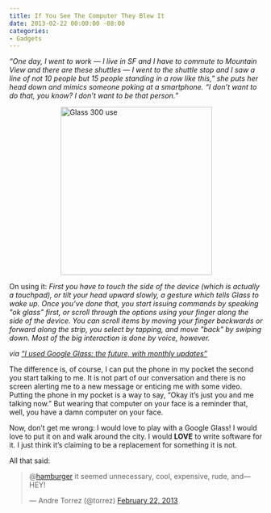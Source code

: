 ```yaml
---
title: If You See The Computer They Blew It
date: 2013-02-22 00:00:00 -08:00
categories:
- Gadgets
---
```


<p><em>“One day, I went to work — I live in SF and I have to commute to Mountain View and there are these shuttles — I went to the shuttle stop and I saw a line of not 10 people but 15 people standing in a row like this,” she puts her head down and mimics someone poking at a smartphone. “I don’t want to do that, you know? I don’t want to be that person.”</em></p>

<p><img style="display:block; margin-left:auto; margin-right:auto;" src="http://torrez.typepad.com/.a/6a00d8341bfc1653ef017c3709c7a9970b-pi" alt="Glass 300 use" title="glass-300-use.jpg" border="0" width="300" height="333" /></p>

<p>On using it: <em>First you have to touch the side of the device (which is actually a touchpad), or tilt your head upward slowly, a gesture which tells Glass to wake up. Once you’ve done that, you start issuing commands by speaking "ok glass" first, or scroll through the options using your finger along the side of the device. You can scroll items by moving your finger backwards or forward along the strip, you select by tapping, and move "back" by swiping down. Most of the big interaction is done by voice, however.</em></p>

<p><em>via <a href="http://www.theverge.com/2013/2/22/4013406/i-used-google-glass-its-the-future-with-monthly-updates">“I used Google Glass: the future, with monthly updates”</a></em></p>

<p>The difference is, of course, I can put the phone in my pocket the second you start talking to me. It is not part of our conversation and there is no screen alerting me to a new message or enticing me with some video. Putting the phone in my pocket is a way to say, “Okay it’s just you and me talking now.” But wearing that computer on your face is a reminder that, well, you have a damn computer on your face.</p>

<p>Now, don’t get me wrong: I would love to play with a Google Glass! I would love to put it on and walk around the city. I would <strong>LOVE</strong> to write software for it. I just think it’s claiming to be a replacement for something it is not.</p>

<p>All that said:</p>

<blockquote class="twitter-tweet"><p>@<a href="https://twitter.com/hamburger">hamburger</a> it seemed unnecessary, cool, expensive, rude, and—HEY!</p>&mdash; Andre Torrez (@torrez) <a href="https://twitter.com/torrez/status/305028094425702400">February 22, 2013</a></blockquote>

<p><script async src="//platform.twitter.com/widgets.js" charset="utf-8"></script></p>

